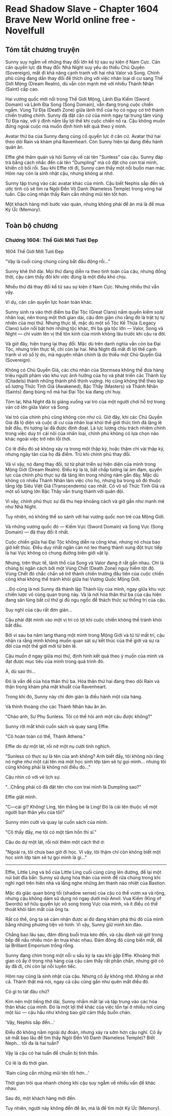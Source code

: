 # Read Shadow Slave - Chapter 1604 Brave New World online free - Novelfull

## Tóm tắt chương truyện

Sunny suy ngẫm về những thay đổi lớn kể từ sau sự kiện ở Nam Cực. Cán cân quyền lực đã thay đổi: Nhà Night suy yếu do thiếu Chủ Quyền (Sovereign), mất đi khả năng cạnh tranh với hai nhà Valor và Song. Chính phủ cũng đang dần thay đổi để thích ứng với việc nhân loại di cư sang Thế Giới Mộng (Dream Realm), dù vẫn còn mạnh mẽ với nhiều Thánh Nhân (Saint) cấp cao.

Hai vương quốc mới nổi trong Thế Giới Mộng, Lãnh Địa Kiếm (Sword Domain) và Lãnh Địa Song (Song Domain), vẫn đang trong cuộc chiến ngầm. Vùng Tử Địa (Death Zone) giữa lãnh thổ của họ có nguy cơ trở thành chiến trường chính. Sunny đã đặt căn cứ của mình ngay tại trung tâm vùng Tử Địa này, với ý định nắm lấy lợi thế khi cuộc chiến nổ ra. Cậu không muốn đứng ngoài cuộc mà muốn định hình kết quả theo ý mình.

Avatar thứ ba của Sunny đang củng cố quyền lực ở căn cứ. Avatar thứ hai theo dõi Rain và khám phá Ravenheart. Còn Sunny hiện tại đang điều hành quán ăn.

Effie ghé thăm quán và hỏi Sunny về cái tên "Sunless" của cậu. Sunny đáp trả bằng cách nhắc đến cái tên "Dumpling" mà cô đặt cho con trai mình, khiến cô bối rối. Sau khi Effie rời đi, Sunny cảm thấy một nỗi buồn man mác. Hôm nay còn là sinh nhật cậu, nhưng không ai nhớ.

Sunny tập trung vào các avatar khác của mình. Cậu biết Nephis sắp đến và ước tính cô sẽ tìm ra Ngôi Đền Vô Danh (Nameless Temple) trong vòng hai tuần. Cậu cũng nhận thấy Rain cần những mũi tên tốt hơn.

Một khách hàng mới bước vào quán, nhưng không phải để ăn mà là để mua Ký Ức (Memory).

## Toàn bộ chương

### Chương 1604: Thế Giới Mới Tươi Đẹp

1604 Thế Giới Mới Tươi Đẹp

"Vậy là cuối cùng chúng cũng bắt đầu động rồi..."

Sunny khẽ thở dài. Mọi thứ đang diễn ra theo tính toán của cậu, nhưng đồng thời, cậu cảm thấy đôi khi việc đúng là một điều khó chịu.

Nhiều thứ đã thay đổi kể từ sau sự kiện ở Nam Cực. Nhưng nhiều thứ vẫn vậy.

Ví dụ, cán cân quyền lực hoàn toàn khác.

Sunny sinh ra vào thời điểm ba Đại Tộc (Great Clans) nắm quyền kiểm soát nhân loại, nên trong một thời gian dài, cậu đơn giản cho rằng đó là trật tự tự nhiên của mọi thứ. Nhưng thực tế, mặc dù một số Tộc Kế Thừa (Legacy Clans) luôn nổi bật hơn những tộc khác, thì ba gia tộc lớn — Valor, Song và Night — chỉ vươn lên vị thế tôn kính của mình không lâu trước khi cậu ra đời.

Và giờ đây, hiện trạng lại thay đổi. Mặc dù trên danh nghĩa vẫn còn ba Đại Tộc, nhưng trên thực tế, chỉ còn lại hai. Nhà Night đã mất đi lợi thế cạnh tranh vì vô số lý do, mà nguyên nhân chính là do thiếu một Chủ Quyền Giả (Sovereign).

Không có Chủ Quyền Giả, các chủ nhân của Stormsea không thể đưa hàng triệu người phàm vào khu vực ảnh hưởng của họ và phát triển các Thành lũy (Citadels) thành những thành phố thịnh vượng. Họ cũng không thể theo kịp số lượng Thức Tỉnh Giả (Awakened), Bậc Thầy (Masters) và Thánh Nhân (Saints) đang bùng nổ mà hai Đại Tộc kia đang chỉ huy.

Tóm lại, Nhà Night đã bị giáng xuống vai trò của một người chơi hỗ trợ trong ván cờ lớn giữa Valor và Song.

Vai trò của chính phủ cũng không còn như cũ. Giờ đây, khi các Chủ Quyền Giả đã lộ diện và cuộc di cư của nhân loại khỏi thế giới thức tỉnh đã lặng lẽ bắt đầu, thì tương lai đã được định đoạt. Là lực lượng chịu trách nhiệm chính trong việc duy trì cái nôi của nhân loại, chính phủ không có lựa chọn nào khác ngoài việc trở nên lỗi thời.

Có lẽ điều đó sẽ không xảy ra trong một thập kỷ, hoặc thậm chí vài thập kỷ, nhưng ngày tàn của họ đã điểm. Trừ khi chính phủ thay đổi.

Và vì vậy, nó đang thay đổi, từ từ phát triển sự hiện diện của mình trong Mộng Giới (Dream Realm). Điều kỳ lạ là, bất chấp tương lai ảm đạm, quyền lực của chính phủ thực sự đã tăng lên trong những năm gần đây. Mặc dù không có nhiều Thánh Nhân làm việc cho họ, nhưng ba trong số đó thuộc tầng lớp Siêu Việt Giả (Transcendents) cao nhất. Có vô số Thức Tỉnh Giả và một số lượng lớn Bậc Thầy vẫn trung thành với quân đội.

Vì vậy, chính phủ thực sự đã thu hẹp khoảng cách và giờ gần như mạnh mẽ như Nhà Night.

Tuy nhiên, nó không thể so sánh với hai vương quốc non trẻ của Mộng Giới.

Và những vương quốc đó — Kiếm Vực (Sword Domain) và Song Vực (Song Domain) — đã thay đổi ít nhất.

Cuộc chiến giữa hai Đại Tộc không diễn ra công khai, nhưng nó chưa bao giờ kết thúc. Điều duy nhất ngăn cản nó leo thang thành xung đột trực tiếp là hai Vực không có chung đường biên giới vật lý.

Nhưng, trên thực tế, lãnh thổ của Song và Valor đang ở rất gần nhau. Chỉ là chúng bị ngăn cách bởi một Vùng Chết (Death Zone) nguy hiểm tột độ. Vùng Chết đó chắc chắn sẽ trở thành chiến trường đầu tiên của cuộc chiến công khai không thể tránh khỏi giữa hai Vương Quốc Mộng Giới.

...Đó cũng là nơi Sunny đã thành lập Thành lũy của mình, ngay giữa khu vực chiến lược vô cùng quan trọng này. Và là nơi hóa thân thứ ba của cậu hiện đang săn lùng bất cứ thứ gì đủ ngu ngốc để thách thức sự thống trị của cậu.

Suy nghĩ của cậu rất đơn giản...

Cậu phải đặt mình vào một vị trí có lợi khi cuộc chiến không thể tránh khỏi bắt đầu.

Bởi vì sau ba năm lang thang một mình trong Mộng Giới và từ từ mất trí, cậu nhận ra rằng mình không muốn quan sát sự kết thúc của thế giới và sự ra đời của một thế giới mới từ bên lề.

Cậu muốn ở ngay giữa mọi thứ, định hình kết quả theo ý muốn của mình và đạt được mục tiêu của mình trong quá trình đó.

À, dù sao thì...

Đó là vấn đề của hóa thân thứ ba. Hóa thân thứ hai đang theo dõi Rain và thận trọng khám phá mặt khuất của Ravenheart.

Trong khi đó, Sunny này chỉ đơn giản là điều hành một cửa hàng.

Và thỉnh thoảng cho các Thánh Nhân háu ăn ăn.

"Chào anh, Sư Phụ Sunless. Tôi có thể hỏi anh một câu được không?"

Sunny rời mắt khỏi cuốn sách và quay sang Effie.

"Cô hoàn toàn có thể, Thánh Athena."

Effie do dự một lát, rồi nở một nụ cười tinh nghịch.

"Sunless có thực sự là tên của anh không? Anh biết đấy, tôi không nói rằng nó nghe như một cái tên mà một học sinh lớp tám sẽ tự gọi mình... nhưng tôi cũng không phải là không nói điều đó..."

Cậu nhìn cô với vẻ lịch sự.

"...Chẳng phải cô đã đặt tên cho con trai mình là Dumpling sao?"

Effie giật mình.

"C—cái gì? Không! Ling, tên thằng bé là Ling! Đó là cái tên thuộc về một người bạn thân yêu của tôi!"

Sunny mỉm cười và quay lại cuốn sách của mình.

"Cô thấy đấy, mẹ tôi có một tâm hồn thi sĩ."

Cậu do dự một lát, rồi nói thêm một cách thờ ơ:

"Ngoài ra, tôi chưa bao giờ đi học. Vì vậy, tôi thậm chí còn không biết một học sinh lớp tám sẽ tự gọi mình là gì..."

***

Effie, Little Ling và bố của Little Ling cuối cùng cũng lên đường, để lại một núi bát đĩa bẩn. Sunny sử dụng hóa thân của mình để rửa chúng trong khi nghỉ ngơi trên hiên nhà và lắng nghe những âm thanh náo nhiệt của Bastion.

Mặc dù giác quan bóng tối (shadow sense) của cậu có thể vươn xa và rộng, nhưng cậu không dám sử dụng nó ngay dưới mũi Anvil. Vua Kiếm (King of Swords) sở hữu quyền lực vô song trong Vực của mình, và ít điều có thể thoát khỏi tầm mắt của ông ta.

Rất có thể, ông ta sẽ cảm nhận được ai đó đang khám phá thủ đô của mình bằng những phương tiện vô hình. Vì vậy, Sunny giữ mình kín đáo.

Chẳng bao lâu sau, đám đông buổi trưa kéo đến, và cậu dành vài giờ trong bếp để nấu nhiều món ăn trưa khác nhau. Đám đông đó cũng biến mất, để lại Brilliant Emporium trống rỗng.

Sunny đang chìm trong một nỗi u sầu kỳ lạ sau khi gặp Effie. Khoảng thời gian cô ấy ở trong nhà hàng của cậu cảm thấy rất phấn chấn, nhưng giờ cô ấy đã đi, chỉ còn lại nỗi luyến tiếc.

Hôm nay cũng là sinh nhật của cậu. Nhưng cô ấy không nhớ. Không ai nhớ cả. Thành thật mà nói, ngay cả cậu cũng gần như quên mất điều đó.

Có gì to tát đâu chứ?

Kìm nén một tiếng thở dài, Sunny nhắm mắt lại và tập trung vào các hóa thân khác của mình. Đó là một lợi thế khác của việc tồn tại ở nhiều nơi cùng một lúc — cậu hầu như không bao giờ cảm thấy buồn chán.

'Vậy, Nephis sắp đến...'

Điều đó không nằm ngoài dự đoán, nhưng xảy ra sớm hơn cậu nghĩ. Cô ấy sẽ mất bao lâu để tìm thấy Ngôi Đền Vô Danh (Nameless Temple)? Biết Neph... tối đa là hai tuần?

Vậy là cậu có hai tuần để chuẩn bị tinh thần.

Có lẽ là đủ thời gian.

'Rain cũng cần những mũi tên tốt hơn...'

Thời gian trôi qua nhanh chóng khi cậu suy ngẫm về nhiều vấn đề khác nhau.

Sau đó, một khách hàng mới đến.

Tuy nhiên, người này không đến để ăn, mà là để tìm một Ký Ức (Memory).